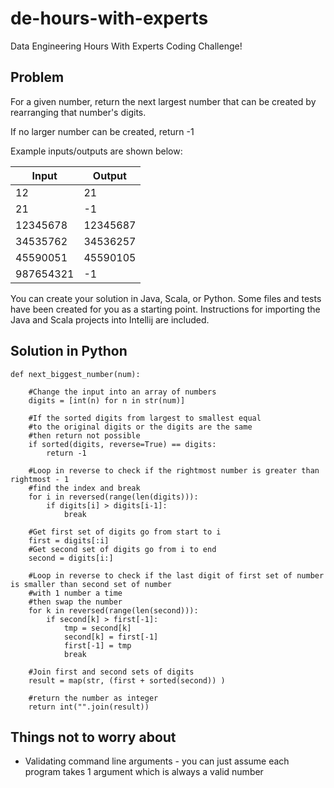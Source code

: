 # de-hours-with-experts
Data Engineering Hours With Experts Coding Challenge!

## Problem

For a given number, return the next largest number that can be created by rearranging that number's digits.

If no larger number can be created, return -1

Example inputs/outputs are shown below:

|Input|Output|
|----|----|
|12|21|
|21|-1|
|12345678|12345687|
|34535762|34536257|
|45590051|45590105|
|987654321|-1|

You can create your solution in Java, Scala, or Python. Some files and tests have been created for you as a starting point. Instructions for importing the Java and Scala projects into Intellij are included.

## Solution in Python
```
def next_biggest_number(num):
    
    #Change the input into an array of numbers
    digits = [int(n) for n in str(num)]

    #If the sorted digits from largest to smallest equal
    #to the original digits or the digits are the same
    #then return not possible
    if sorted(digits, reverse=True) == digits:
        return -1
    
    #Loop in reverse to check if the rightmost number is greater than rightmost - 1
    #find the index and break
    for i in reversed(range(len(digits))):
        if digits[i] > digits[i-1]:
            break

    #Get first set of digits go from start to i
    first = digits[:i]
    #Get second set of digits go from i to end
    second = digits[i:]

    #Loop in reverse to check if the last digit of first set of number is smaller than second set of number
    #with 1 number a time
    #then swap the number
    for k in reversed(range(len(second))):
        if second[k] > first[-1]:
            tmp = second[k]
            second[k] = first[-1]
            first[-1] = tmp
            break
    
    #Join first and second sets of digits
    result = map(str, (first + sorted(second)) ) 

    #return the number as integer
    return int("".join(result))
```

## Things not to worry about
 * Validating command line arguments - you can just assume each program takes 1 argument which is always a valid number


